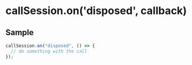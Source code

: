 # callSession.on('disposed', callback)

## Sample

```ts
callSession.on("disposed", () => {
  // do something with the call
});
```

